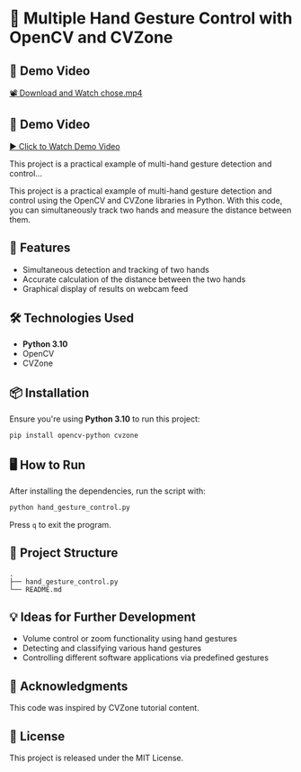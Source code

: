 

# 🤚 Multiple Hand Gesture Control with OpenCV and CVZone

## 🎥 Demo Video

[📽 Download and Watch chose.mp4](chose.mp4)
## 🎥 Demo Video

[▶️ Click to Watch Demo Video](https://raw.githubusercontent.com/roya-ghasemi/Multiple-Hand-Gesture-Control-Python/main/chose.mp4)

This project is a practical example of multi-hand gesture detection and control...


This project is a practical example of multi-hand gesture detection and control using the OpenCV and CVZone libraries in Python. With this code, you can simultaneously track two hands and measure the distance between them.

## 🚀 Features

* Simultaneous detection and tracking of two hands
* Accurate calculation of the distance between the two hands
* Graphical display of results on webcam feed

## 🛠 Technologies Used

* **Python 3.10**
* OpenCV
* CVZone

## 📦 Installation

Ensure you're using **Python 3.10** to run this project:

```bash
pip install opencv-python cvzone
```

## 🖥 How to Run

After installing the dependencies, run the script with:

```bash
python hand_gesture_control.py
```

Press `q` to exit the program.

## 📂 Project Structure

```
.
├── hand_gesture_control.py
└── README.md
```

## 💡 Ideas for Further Development

* Volume control or zoom functionality using hand gestures
* Detecting and classifying various hand gestures
* Controlling different software applications via predefined gestures

## 🙌 Acknowledgments

This code was inspired by CVZone tutorial content.

## 📜 License

This project is released under the MIT License.
